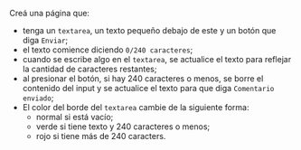 Creá una página que:

- tenga un `textarea`, un texto pequeño debajo de este y un botón que diga `Enviar`;
- el texto comience diciendo `0/240 caracteres`;
- cuando se escribe algo en el `textarea`, se actualice el texto para reflejar la cantidad de caracteres restantes;
- al presionar el botón, si hay 240 caracteres o menos, se borre el contenido del input y se actualice el texto para que diga `Comentario enviado`;
- El color del borde del `textarea` cambie de la siguiente forma:
  - normal si está vacío;
  - verde si tiene texto y 240 caracteres o menos;
  - rojo si tiene más de 240 caracters.